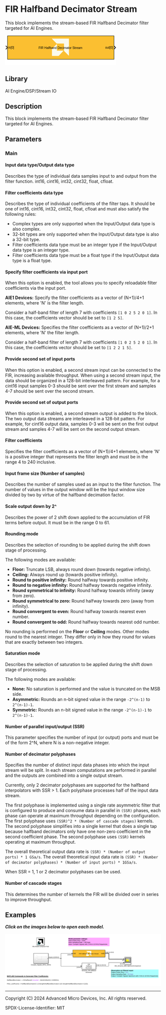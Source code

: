 # FIR Halfband Decimator Stream
This block implements the stream-based FIR Halfband Decimator filter targeted for AI Engines.
  
![](./Images/block.png)  

## Library

AI Engine/DSP/Stream IO

## Description

This block implements the stream-based FIR Halfband Decimator filter
targeted for AI Engines.

## Parameters

### Main  
#### Input data type/Output data type  
Describes the type of individual data samples input to and output from
the filter function. int16, cint16, int32, cint32, float, cfloat.

#### Filter coefficients data type  
Describes the type of individual coefficients of the filter taps. It
should be one of int16, cint16, int32, cint32, float, cfloat and must
also satisfy the following rules:

  - Complex types are only supported when the Input/Output data type is
  also complex.
  - 32-bit types are only supported when the Input/Output data type is
  also a 32-bit type.
  - Filter coefficients data type must be an integer type if the
  Input/Output data type is an integer type.
  - Filter coefficients data type must be a float type if the Input/Output
  data type is a float type.

#### Specify filter coefficients via input port  
When this option is enabled, the tool allows you to specify reloadable
filter coefficients via the input port.

**AIE1 Devices:** Specify the filter coefficients as a vector of (N+1)/4+1 elements,
where 'N' is the filter length.

Consider a half-band filter of length 7 with coefficients `[1 0 2 5 2 0 1]`. In this case, the coefficients vector should be set to `[1 2 5]`. 

**AIE-ML Devices:** Specifies the filter coefficients as a vector of (N+1)/2+1 elements,
where 'N' the filter length.

Consider a half-band filter of length 7 with coefficients `[1 0 2 5 2 0 1]`. In this case, the coefficients vector should be set to `[1 2 2 1 5]`.

#### Provide second set of input ports
When this option is enabled, a second stream input can be connected to the FIR, increasing available throughput. When using a second stream input, the data should be organized in a 128-bit interleaved pattern. For example, for a cint16 input samples 0-3 should be sent over the first stream and samples 4-7 should be sent over the second stream.

#### Provide second set of output ports
When this option is enabled, a second stream output is added to the block. The two output data streams are interleaved in a 128-bit pattern. For example, for cint16 output data, samples 0-3 will be sent on the first output stream and samples 4-7 will be sent on the second output stream.

#### Filter coefficients  
Specifies the filter coefficients as a vector of (N+1)/4+1 elements,
where 'N' is a positive integer that represents the filter length and
must be in the range 4 to 240 inclusive.

#### Input frame size (Number of samples)  
Describes the number of samples used as an input to the filter function.
The number of values in the output window will be the Input window size
divided by two by virtue of the halfband decimation factor.

#### Scale output down by 2^  
Describes the power of 2 shift down applied to the accumulation of FIR
terms before output. It must be in the range 0 to 61.

#### Rounding mode

Describes the selection of rounding to be applied during the shift down stage of processing.

The following modes are available:
* **Floor:** Truncate LSB, always round down (towards negative infinity).
* **Ceiling:** Always round up (towards positive infinity).
* **Round to positive infinity:** Round halfway towards positive infinity.
* **Round to negative infinity:** Round halfway towards negative infinity.
* **Round symmetrical to infinity:** Round halfway towards infinity (away from zero).
* **Round symmetrical to zero:** Round halfway towards zero (away from infinity).
* **Round convergent to even:** Round halfway towards nearest even number.
* **Round convergent to odd:** Round halfway towards nearest odd number.

No rounding is performed on the **Floor** or **Ceiling** modes. Other modes round to the nearest integer. They differ only in how they round for values that are exactly between two integers.

#### Saturation mode

Describes the selection of saturation to be applied during the shift down stage of processing.

The following modes are available:
* **None:** No saturation is performed and the value is truncated on the MSB side.
* **Asymmetric:** Rounds an n-bit signed value in the range `-2^(n-1)` to `2^(n-1)-1`.
* **Symmetric:** Rounds an n-bit signed value in the range `-2^(n-1)-1` to `2^(n-1)-1`.

#### Number of parallel input/output (SSR)  
This parameter specifies the number of input (or output) ports and must
be of the form 2^N, where N is a non-negative integer.

#### Number of decimator polyphases

Specifies the number of distinct input data phases into which the input stream will be split. In each stream computations are performed in parallel and the outputs are combined into a single output stream. 

Currently, only 2 decimator polyphases are supported for the halfband interpolators with SSR > 1. Each polyphase processes half of the input data stream. 

The first polyphase is implemented using a single rate asymmetric filter that is configured to produce and consume data in parallel in `(SSR)` phases, each phase can operate at maximum throughput depending on the configuration.
The first polyphase uses `(SSR)^2 * (Number of cascade stages)` kernels. 
The second polyphase simplifies into a single kernel that does a single tap because halfband decimators only have one non-zero coefficient in the second coefficient phase. The second polyphase uses `(SSR)` kernels operating at maximum throughput.

The overall theoretical output data rate is `(SSR) * (Number of output ports) * 1 GSa/s`.
The overall theoretical input data rate is `(SSR) * (Number of decimator polyphases) * (Number of input ports) * 1GSa/s`.

When SSR = 1, 1 or 2 decimator polyphases can be used.
  
#### Number of cascade stages
This determines the number of kernels the FIR will be divided over in series to improve throughput.

## Examples

***Click on the images below to open each model.***

[![](./Images/HalfBandDecimator_Stream_Ex1.png)](https://github.com/Xilinx/Vitis_Model_Composer/tree/2024.1/Examples/Block_Help/AIE/FIR_HalfBandDecimator_Stream_Ex1)

--------------
Copyright (C) 2024 Advanced Micro Devices, Inc.
All rights reserved.

SPDX-License-Identifier: MIT
